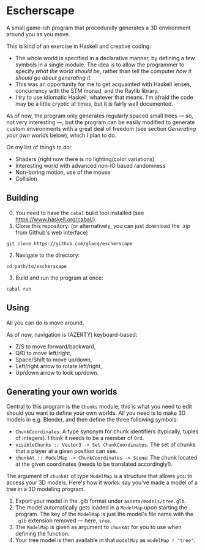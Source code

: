 Escherscape
============

A small game-ish program that procedurally generates a 3D environment around you as you move.

This is kind of an exercise in Haskell and creative coding:
* The whole world is specified in a declarative manner, by defining a few symbols in a single module. The idea is to allow the programmer to specify *what the world should be*, rather than tell the computer *how it should go about generating it*.
* This was an opportunity for me to get acquainted with Haskell lenses, concurrency with the STM monad, and the Raylib library.
* I try to use idiomatic Haskell, whatever that means. I'm afraid the code may be a little cryptic at times, but it is fairly well documented.

As of now, the program only generates regularly spaced small trees — so, not very interesting —, but the program can be easily modified to generate custom environments with a great deal of freedom (see section *Generating your own worlds* below), which I plan to do.

On my list of things to do:
* Shaders (right now there is no lighting/color variations)
* Interesting world with advanced non-IO based randomness
* Non-boring motion, use of the mouse
* Collision

Building
---------

0. You need to have the `cabal` build tool installed (see https://www.haskell.org/cabal/).
1. Clone this repository: (or alternatively, you can just download the .zip from Github's web interface)
```
git clone https://github.com/glocq/escherscape
```
2. Navigate to the directory:
```
cd path/to/escherscape
```
3. Build and run the program at once:
```
cabal run
```

Using
------

All you can do is move around.

As of now, navigation is (AZERTY) keyboard-based:
* Z/S to move forward/backward,
* Q/D to move left/right,
* Space/Shift to move up/down,
* Left/right arrow to rotate left/right,
* Up/down arrow to look up/down.


Generating your own worlds
---------------------------

Central to this program is the `Chunks` module; this is what you need to edit should you want to define your own worlds. All you need is to make 3D models in e.g. Blender, and then define the three following symbols:
* `ChunkCoordinates`: A type synonym for chunk identifiers (typically, tuples of integers). I think it needs to be a member of `Ord`.
* `visibleChunks :: Vector3 -> Set ChunkCoordinates`: The set of chunks that a player at a given position can see.
* `chunkAt :: ModelMap -> ChunkCoordinates -> Scene`: The chunk located at the given coordinates (needs to be translated accordingly!).

The argument of `chunkAt` of type `ModelMap` is a structure that allows you to access your 3D models. Here's how it works: say you've made a model of a tree in a 3D modeling program.
1. Export your model in the .glb format under `assets/models/tree.glb`.
2. The model automatically gets loaded in a `ModelMap` upon starting the program. The key of the `ModelMap` is just the model's file name with the `.glb` extension removed — here, `tree`.
3. The `ModelMap` is given as argument to `chunkAt` for you to use when defining the function.
4. Your tree model is then available in that `modelMap` as `modelMap ! "tree"`.
